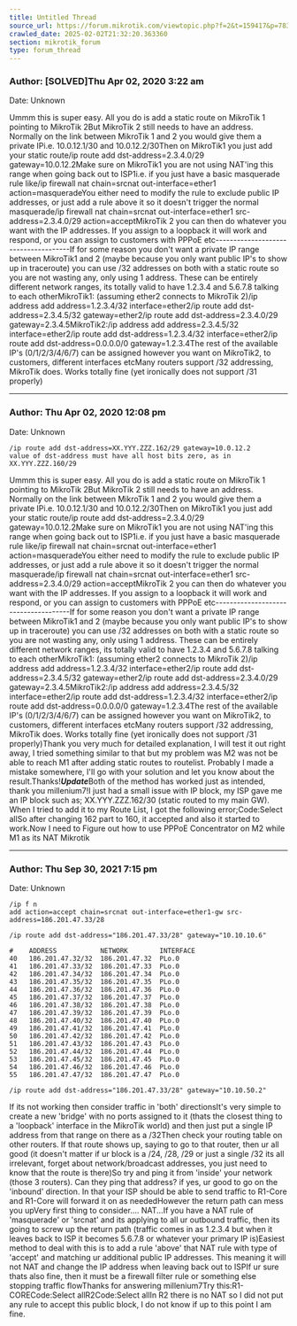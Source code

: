 ```yaml
---
title: Untitled Thread
source_url: https://forum.mikrotik.com/viewtopic.php?f=2&t=159417&p=783308&amp;sid=3b77a3334c914448dbbc02bfdff4c3aa#p783308
crawled_date: 2025-02-02T21:32:20.363360
section: mikrotik_forum
type: forum_thread
---
```


### Author: [SOLVED]Thu Apr 02, 2020 3:22 am
Date: Unknown

Ummm this is super easy. All you do is add a static route on MikroTik 1 pointing to MikroTik 2But MikroTik 2 still needs to have an address. Normally on the link between MikroTik 1 and 2 you would give them a private IPi.e. 10.0.12.1/30 and 10.0.12.2/30Then on MikroTik1 you just add your static route/ip route add dst-address=2.3.4.0/29 gateway=10.0.12.2Make sure on MikroTik1 you are not using NAT'ing this range when going back out to ISP1i.e. if you just have a basic masquerade rule like/ip firewall nat chain=srcnat out-interface=ether1 action=masqueradeYou either need to modify the rule to exclude public IP addresses, or just add a rule above it so it doesn't trigger the normal masquerade/ip firewall nat chain=srcnat out-interface=ether1 src-address=2.3.4.0/29 action=acceptMikroTik 2 you can then do whatever you want with the IP addresses. If you assign to a loopback it will work and respond, or you can assign to customers with PPPoE etc-------------------------------------If for some reason you don't want a private IP range between MikroTik1 and 2 (maybe because you only want public IP's to show up in traceroute) you can use /32 addresses on both with a static route so you are not wasting any, only using 1 address. These can be entirely different network ranges, its totally valid to have 1.2.3.4 and 5.6.7.8 talking to each otherMikroTik1: (assuming ether2 connects to MikroTik 2)/ip address add address=1.2.3.4/32 interface=ether2/ip route add dst-address=2.3.4.5/32 gateway=ether2/ip route add dst-address=2.3.4.0/29 gateway=2.3.4.5MikroTik2:/ip address add address=2.3.4.5/32 interface=ether2/ip route add dst-address=1.2.3.4/32 interface=ether2/ip route add dst-address=0.0.0.0/0 gateway=1.2.3.4The rest of the available IP's (0/1/2/3/4/6/7) can be assigned however you want on MikroTik2, to customers, different interfaces etcMany routers support /32 addressing, MikroTik does. Works totally fine (yet ironically does not support /31 properly)


---
### Author: Thu Apr 02, 2020 12:08 pm
Date: Unknown

```
/ip route add dst-address=XX.YYY.ZZZ.162/29 gateway=10.0.12.2
value of dst-address must have all host bits zero, as in XX.YYY.ZZZ.160/29
```

Ummm this is super easy. All you do is add a static route on MikroTik 1 pointing to MikroTik 2But MikroTik 2 still needs to have an address. Normally on the link between MikroTik 1 and 2 you would give them a private IPi.e. 10.0.12.1/30 and 10.0.12.2/30Then on MikroTik1 you just add your static route/ip route add dst-address=2.3.4.0/29 gateway=10.0.12.2Make sure on MikroTik1 you are not using NAT'ing this range when going back out to ISP1i.e. if you just have a basic masquerade rule like/ip firewall nat chain=srcnat out-interface=ether1 action=masqueradeYou either need to modify the rule to exclude public IP addresses, or just add a rule above it so it doesn't trigger the normal masquerade/ip firewall nat chain=srcnat out-interface=ether1 src-address=2.3.4.0/29 action=acceptMikroTik 2 you can then do whatever you want with the IP addresses. If you assign to a loopback it will work and respond, or you can assign to customers with PPPoE etc-------------------------------------If for some reason you don't want a private IP range between MikroTik1 and 2 (maybe because you only want public IP's to show up in traceroute) you can use /32 addresses on both with a static route so you are not wasting any, only using 1 address. These can be entirely different network ranges, its totally valid to have 1.2.3.4 and 5.6.7.8 talking to each otherMikroTik1: (assuming ether2 connects to MikroTik 2)/ip address add address=1.2.3.4/32 interface=ether2/ip route add dst-address=2.3.4.5/32 gateway=ether2/ip route add dst-address=2.3.4.0/29 gateway=2.3.4.5MikroTik2:/ip address add address=2.3.4.5/32 interface=ether2/ip route add dst-address=1.2.3.4/32 interface=ether2/ip route add dst-address=0.0.0.0/0 gateway=1.2.3.4The rest of the available IP's (0/1/2/3/4/6/7) can be assigned however you want on MikroTik2, to customers, different interfaces etcMany routers support /32 addressing, MikroTik does. Works totally fine (yet ironically does not support /31 properly)Thank you very much for detailed explanation, I will test it out right away, I tried something similar to that but my problem was M2 was not be able to reach M1 after adding static routes to routelist. Probably I made a mistake somewhere, I'll go with your solution and let you know about the result.Thanks!***Update***Both of the method has worked just as intended, thank you millenium7!I just had a small issue with IP block, my ISP gave me an IP block such as; XX.YYY.ZZZ.162/30 (static routed to my main GW). When I tried to add it to my Route List, I got the following error;Code:Select allSo after changing 162 part to 160, it accepted and also it started to work.Now I need to Figure out how to use PPPoE Concentrator on M2 while M1 as its NAT Mikrotik


---
### Author: Thu Sep 30, 2021 7:15 pm
Date: Unknown

```
/ip f n
add action=accept chain=srcnat out-interface=ether1-gw src-address=186.201.47.33/28

/ip route add dst-address="186.201.47.33/28" gateway="10.10.10.6"

#    ADDRESS           NETWORK        INTERFACE
40   186.201.47.32/32  186.201.47.32  PLo.0 
41   186.201.47.33/32  186.201.47.33  PLo.0                                                                                                         
42   186.201.47.34/32  186.201.47.34  PLo.0                                                                                                         
43   186.201.47.35/32  186.201.47.35  PLo.0                                                                                                         
44   186.201.47.36/32  186.201.47.36  PLo.0                                                                                                         
45   186.201.47.37/32  186.201.47.37  PLo.0                                                                                                         
46   186.201.47.38/32  186.201.47.38  PLo.0                                                                                                         
47   186.201.47.39/32  186.201.47.39  PLo.0                                                                                                         
48   186.201.47.40/32  186.201.47.40  PLo.0                                                                                                         
49   186.201.47.41/32  186.201.47.41  PLo.0                                                                                                         
50   186.201.47.42/32  186.201.47.42  PLo.0                                                                                                         
51   186.201.47.43/32  186.201.47.43  PLo.0                                                                                                         
52   186.201.47.44/32  186.201.47.44  PLo.0                                                                                                         
53   186.201.47.45/32  186.201.47.45  PLo.0                                                                                                         
54   186.201.47.46/32  186.201.47.46  PLo.0                                                                                                         
55   186.201.47.47/32  186.201.47.47  PLo.0
```

```
/ip route add dst-address="186.201.47.33/28" gateway="10.10.50.2"
```

If its not working then consider traffic in 'both' directionsIt's very simple to create a new 'bridge' with no ports assigned to it (thats the closest thing to a 'loopback' interface in the MikroTik world) and then just put a single IP address from that range on there as a /32Then check your routing table on other routers. If that route shows up, saying to go to that router, then ur all good (it doesn't matter if ur block is a /24, /28, /29 or just a single /32 its all irrelevant, forget about network/broadcast addresses, you just need to know that the route is there)So try and ping it from 'inside' your network (those 3 routers). Can they ping that address? if yes, ur good to go on the 'inbound' direction. In that your ISP should be able to send traffic to R1-Core and R1-Core will forward it on as neededHowever the return path can mess you upVery first thing to consider.... NAT...If you have a NAT rule of 'masquerade' or 'srcnat' and its applying to all ur outbound traffic, then its going to screw up the return path (traffic comes in as 1.2.3.4 but when it leaves back to ISP it becomes 5.6.7.8 or whatever your primary IP is)Easiest method to deal with this is to add a rule 'above' that NAT rule with type of 'accept' and matching ur additional public IP addresses. This meaning it will not NAT and change the IP address when leaving back out to ISPIf ur sure thats also fine, then it must be a firewall filter rule or something else stopping traffic flowThanks for answering millenium7Try this:R1-CORECode:Select allR2Code:Select allIn R2 there is no NAT so I did not put any rule to accept this public block, I do not know if up to this point I am fine.

